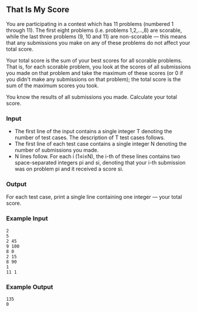 ## That Is My Score

You are participating in a contest which has 11 problems (numbered 1 through 11). The first eight problems (i.e. problems 1,2,…,8) are scorable, while the last three problems (9, 10 and 11) are non-scorable ― this means that any submissions you make on any of these problems do not affect your total score.

Your total score is the sum of your best scores for all scorable problems. That is, for each scorable problem, you look at the scores of all submissions you made on that problem and take the maximum of these scores (or 0 if you didn't make any submissions on that problem); the total score is the sum of the maximum scores you took.

You know the results of all submissions you made. Calculate your total score.

### Input

- The first line of the input contains a single integer T denoting the number of test cases. The description of T test cases follows.
- The first line of each test case contains a single integer N denoting the number of submissions you made.
- N lines follow. For each i (1≤i≤N), the i-th of these lines contains two space-separated integers pi and si, denoting that your i-th submission was on problem pi and it received a score si.

### Output

For each test case, print a single line containing one integer ― your total score.

### Example Input

```
2
5
2 45
9 100
8 0
2 15
8 90
1
11 1
```

### Example Output

```
135
0
```
